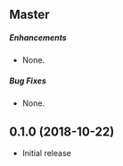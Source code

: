 ## Master

##### Enhancements

* None.

##### Bug Fixes

* None.


## 0.1.0 (2018-10-22)

* Initial release
